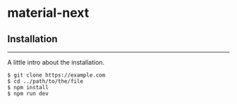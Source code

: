 # material-next
## Installation
***
A little intro about the installation. 
```
$ git clone https://example.com
$ cd ../path/to/the/file
$ npm install
$ npm run dev
```
